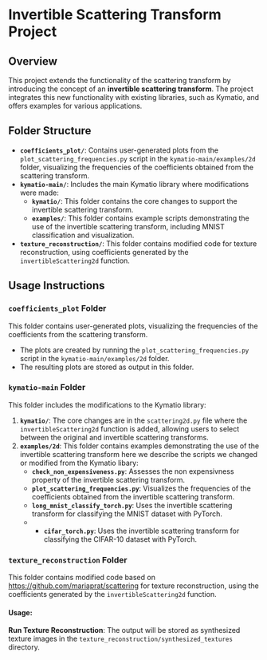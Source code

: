 
# Invertible Scattering Transform Project

## Overview

This project extends the functionality of the scattering transform by introducing the concept of an **invertible scattering transform**. The project integrates this new functionality with existing libraries, such as Kymatio, and offers examples for various applications.

## Folder Structure

- **`coefficients_plot/`**: Contains user-generated plots from the `plot_scattering_frequencies.py` script in the `kymatio-main/examples/2d` folder, visualizing the frequencies of the coefficients obtained from the scattering transform.
- **`kymatio-main/`**: Includes the main Kymatio library where modifications were made:
  - **`kymatio/`**: This folder contains the core changes to support the invertible scattering transform.
  - **`examples/`**: This folder contains example scripts demonstrating the use of the invertible scattering transform, including MNIST classification and visualization.
- **`texture_reconstruction/`**: This folder contains modified code for texture reconstruction, using coefficients generated by the `invertibleScattering2d` function.

## Usage Instructions

### `coefficients_plot` Folder
This folder contains user-generated plots, visualizing the frequencies of the coefficients from the scattering transform.

- The plots are created by running the `plot_scattering_frequencies.py` script in the `kymatio-main/examples/2d` folder.
- The resulting plots are stored as output in this folder.

### `kymatio-main` Folder

This folder includes the modifications to the Kymatio library:
1. **`kymatio/`**: The core changes are in the `scattering2d.py` file where the `invertibleScattering2d` function is added, allowing users to select between the original and invertible scattering transforms.
2. **`examples/2d`**: This folder contains examples demonstrating the use of the invertible scattering transform here we describe the scripts we changed or modified from the Kymatio libary:
   - **`check_non_expensiveness.py`**: Assesses the non expensivness property of the invertible scattering transform.
   - **`plot_scattering_frequencies.py`**: Visualizes the frequencies of the coefficients obtained from the invertible scattering transform.
   - **`long_mnist_classify_torch.py`**: Uses the invertible scattering transform for classifying the MNIST dataset with PyTorch.
   - - **`cifar_torch.py`**: Uses the invertible scattering transform for classifying the CIFAR-10 dataset with PyTorch.

### `texture_reconstruction` Folder

This folder contains modified code based on https://github.com/mariaprat/scattering for texture reconstruction, using the coefficients generated by the `invertibleScattering2d` function.

#### Usage:
 **Run Texture Reconstruction**:  The output will be stored as synthesized texture images in the `texture_reconstruction/synthesized_textures` directory.

